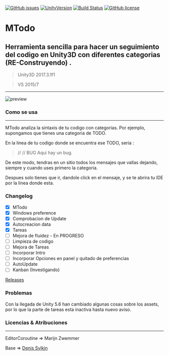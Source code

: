 [![GitHub issues](https://img.shields.io/github/issues/MOON-TYPE/MTodo.svg)](https://github.com/MOON-TYPE/MTodo/issues)
[![UnityVersion](https://img.shields.io/badge/Unity-2017.3.1f1-blue.svg)](https://unity3d.com/es)
[![Build Status](https://img.shields.io/badge/Trello-Active-brightgreen.svg)](https://trello.com/b/sy3fZdsd)
[![GitHub license](https://img.shields.io/badge/license-Apache%202-blue.svg)](https://raw.githubusercontent.com/MOON-TYPE/MTodo/master/LICENSE)

# MTodo
Herramienta sencilla para hacer un seguimiento del codigo en Unity3D con diferentes categorias (RE-Construyendo)
.
---

> Unity3D 2017.3.1f1

> VS 2015/7

---

![preview](https://github.com/lPinchol/MTodo/blob/master/Res/previ.png?raw=true)

### Como se usa
---
MTodo analiza la sintaxis de tu codigo con categorias.
Por ejemplo, supongamos que tienes una categoria de TODO.

En la linea de tu codigo donde se encuentra ese TODO, seria :

> //<Categoria>     <Mensaje>
> //    BUG     Aqui hay un bug.

De este modo, tendras en un sitio todos los mensajes que vallas dejando, siempre y cuando uses primero la categoria.

Despues solo tienes que ir, dandole click en el mensaje, y se te abrira tu IDE por la linea donde esta.

### Changelog

- [x] MTodo
- [x] Windows preference
- [x] Comprobacion de Update
- [x] Autocreacion data
- [x] Tareas
- [ ] Mejora de fluidez - En PROGRESO
- [ ] Limpieza de codigo
- [ ] Mejora de Tareas
- [ ] Incorporar Intro
- [ ] Incorporar Opciones en panel y quitado de preferencias
- [ ] AutoUpdate 
- [ ] Kanban (Investigando)

[Releases][1]

### Problemas

Con la llegada de Unity 5.6 han cambiado algunas cosas sobre los assets, por lo que la parte de tareas esta inactiva hasta nuevo aviso.

### Licencias & Atribuciones
---
EditorCoroutine => Marijn Zwemmer

Base => [Denis Sylkin][2]

[1]: https://github.com/MOON-TYPE/MTodo/releases
[2]: https://www.assetstore.unity3d.com/en/#!/search/page=1/sortby=popularity/query=publisher:12535

